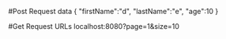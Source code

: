 #Post Request data
{
 "firstName":"d",
 "lastName":"e",
 "age":10
}


#Get Request URLs
localhost:8080?page=1&size=10
